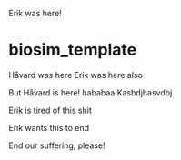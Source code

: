 Erik was here!
# biosim_template
Håvard was here
Erik was here also

But Håvard is here!
hababaa
Kasbdjhasvdbj

Erik is tired of this shit

Erik wants this to end


End our suffering, please!